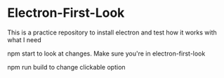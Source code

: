 # Electron-First-Look
This is a practice repository to install electron and test how it works with what I need

npm start to look at changes. Make sure you're in electron-first-look

npm run build to change clickable option